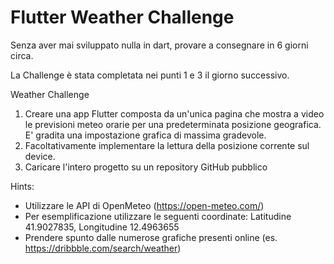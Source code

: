 # Flutter Weather Challenge

Senza aver mai sviluppato nulla in dart, provare a consegnare in 6 giorni circa.

La Challenge è stata completata nei punti 1 e 3 il giorno successivo.

Weather Challenge

1. Creare una app Flutter composta da un'unica pagina che mostra a video le previsioni meteo orarie per una predeterminata posizione geografica. E' gradita una impostazione grafica di massima gradevole.
2. Facoltativamente implementare la lettura della posizione corrente sul device.
3. Caricare l'intero progetto su un repository GitHub pubblico
   
Hints:

- Utilizzare le API di OpenMeteo (https://open-meteo.com/)
- Per esemplificazione utilizzare le seguenti coordinate: Latitudine 41.9027835, Longitudine 12.4963655
- Prendere spunto dalle numerose grafiche presenti online (es. https://dribbble.com/search/weather)
